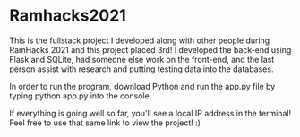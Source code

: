 # Ramhacks2021
This is the fullstack project I developed along with other people during RamHacks 2021 and this project placed 3rd! I developed the back-end using Flask and SQLite, had someone else work on the front-end, and the last person assist with research and putting testing data into the databases.

In order to run the program, download Python and run the app.py file by typing python app.py into the console.

If everything is going well so far, you'll see a local IP address in the terminal! Feel free to use that same link to view the project! :)
